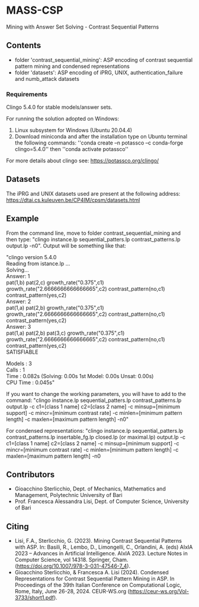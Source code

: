 # MASS-CSP
Mining with Answer Set Solving - Contrast Sequential Patterns

## Contents
- folder 'contrast_sequential_mining': ASP encoding of contrast sequential pattern mining and condensed representations
- folder 'datasets': ASP encoding of iPRG, UNIX, authentication_failure and numb_attack datasets

### Requirements 
Clingo 5.4.0 for stable models/answer sets.

For running the solution adopted on Windows:
1. Linux subsystem for Windows (Ubuntu 20.04.4) 
2. Download miniconda and after the installation type on Ubuntu terminal the following commands:
''conda create –n potassco –c conda-forge clingo=5.4.0'' then
''conda activate potassco''

For more details about clingo see: https://potassco.org/clingo/

## Datasets
The iPRG and UNIX datasets used are present at the following address: https://dtai.cs.kuleuven.be/CP4IM/cpsm/datasets.html

## Example
From the command line, move to folder contrast_sequential_mining and then type: "clingo instance.lp sequential_patters.lp contrast_patterns.lp output.lp -n0". Output will be something like that:

"clingo version 5.4.0  
 Reading from istance.lp ...  
 Solving...  
 Answer: 1  
 pat(1,b) pat(2,c) growth_rate("0.375",c1) growth_rate("2.6666666666666665",c2) contrast_pattern(no,c1) contrast_pattern(yes,c2)    
 Answer: 2  
 pat(1,a) pat(2,b) growth_rate("0.375",c1) growth_rate("2.6666666666666665",c2) contrast_pattern(no,c1) contrast_pattern(yes,c2)  
 Answer: 3  
 pat(1,a) pat(2,b) pat(3,c) growth_rate("0.375",c1) growth_rate("2.6666666666666665",c2) contrast_pattern(no,c1) contrast_pattern(yes,c2)  
 SATISFIABLE  

 Models       : 3  
 Calls        : 1  
 Time         : 0.082s (Solving: 0.00s 1st Model: 0.00s Unsat: 0.00s)  
 CPU Time     : 0.045s"  

 If you want to change the working parameters, you will have to add to the command: "clingo instance.lp sequential_patters.lp contrast_patterns.lp output.lp -c c1=\[class 1 name\] c2=\[class 2 name\] -c minsup=\[minimum support\] -c mincr=\[minimum contrast rate\] -c minlen=\[minimum pattern length\] -c maxlen=\[maximum pattern length\] -n0"

 For condensed representations: "clingo instance.lp sequential_patters.lp contrast_patterns.lp insertable_fg.lp closed.lp (or maximal.lp) output.lp -c c1=\[class 1 name\] c2=\[class 2 name\] -c minsup=\[minimum support\] -c mincr=\[minimum contrast rate\] -c minlen=\[minimum pattern length\] -c maxlen=\[maximum pattern length\] -n0 


## Contributors
- Gioacchino Sterlicchio, Dept. of Mechanics, Mathematics and Management, Polytechnic University of Bari
- Prof. Francesca Alessandra Lisi, Dept. of Computer Science, University of Bari


## Citing
- Lisi, F.A., Sterlicchio, G. (2023). Mining Contrast Sequential Patterns with ASP. In: Basili, R., Lembo, D., Limongelli, C., Orlandini, A. (eds) AIxIA 2023 – Advances in Artificial Intelligence. AIxIA 2023. Lecture Notes in Computer Science, vol 14318. Springer, Cham. (https://doi.org/10.1007/978-3-031-47546-7_4).
- Gioacchino Sterlicchio, & Francesca A. Lisi (2024). Condensed Representations for Contrast Sequential Pattern Mining in ASP. In Proceedings of the 39th Italian Conference on Computational Logic, Rome, Italy, June 26-28, 2024. CEUR-WS.org (https://ceur-ws.org/Vol-3733/short1.pdf).
